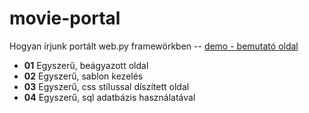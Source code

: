 movie-portal
============
Hogyan írjunk portált web.py framewörkben  -- [demo - bemutató oldal](http://part-mozi.hu)

* **01**  Egyszerű, beágyazott oldal
* **02**  Egyszerű, sablon kezelés
* **03**  Egyszerű, css stílussal díszített oldal
* **04**  Egyszerű, sql adatbázis használatával

